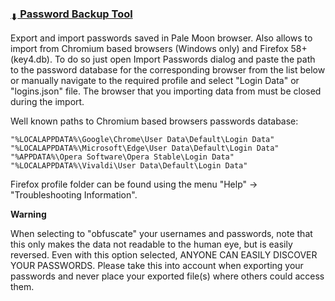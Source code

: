 ### [<sub>⬇</sub> Password Backup Tool](https://github.com/JustOff/password-backup-tool/releases)

Export and import passwords saved in Pale Moon browser. Also allows to import from Chromium based browsers (Windows only) and Firefox 58+ (key4.db). To do so just open Import Passwords dialog and paste the path to the password database for the corresponding browser from the list below or manually navigate to the required profile and select "Login Data" or "logins.json" file. The browser that you importing data from must be closed during the import.

Well known paths to Chromium based browsers passwords database:
```"%LOCALAPPDATA%\Chromium\User Data\Default\Login Data"
"%LOCALAPPDATA%\Google\Chrome\User Data\Default\Login Data"
"%LOCALAPPDATA%\Microsoft\Edge\User Data\Default\Login Data"
"%APPDATA%\Opera Software\Opera Stable\Login Data"
"%LOCALAPPDATA%\Vivaldi\User Data\Default\Login Data"
```

Firefox profile folder can be found using the menu "Help" -> "Troubleshooting Information".

**Warning**

When selecting to "obfuscate" your usernames and passwords, note that this only makes the data not readable to the human eye, but is easily reversed. Even with this option selected, ANYONE CAN EASILY DISCOVER YOUR PASSWORDS. Please take this into account when exporting your passwords and never place your exported file(s) where others could access them.
